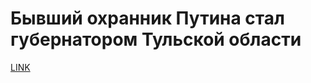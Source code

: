 # Бывший охранник Путина стал губернатором Тульской области



[LINK](https://varlamov.ru/1961007.html)